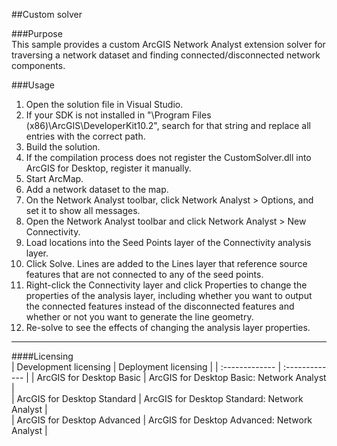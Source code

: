 ##Custom solver

###Purpose  
This sample provides a custom ArcGIS Network Analyst extension solver for traversing a network dataset and finding connected/disconnected network components.   


###Usage
1. Open the solution file in Visual Studio.  
1. If your SDK is not installed in "\Program Files (x86)\ArcGIS\DeveloperKit10.2", search for that string and replace all entries with the correct path.  
1. Build the solution.  
1. If the compilation process does not register the CustomSolver.dll into ArcGIS for Desktop, register it manually.  
1. Start ArcMap.  
1. Add a network dataset to the map.  
1. On the Network Analyst toolbar, click Network Analyst > Options, and set it to show all messages.  
1. Open the Network Analyst toolbar and click Network Analyst > New Connectivity.  
1. Load locations into the Seed Points layer of the Connectivity analysis layer.  
1. Click Solve. Lines are added to the Lines layer that reference source features that are not connected to any of the seed points.  
1. Right-click the Connectivity layer and click Properties to change the properties of the analysis layer, including whether you want to output the connected features instead of the disconnected features and whether or not you want to generate the line geometry.  
1. Re-solve to see the effects of changing the analysis layer properties.  









---------------------------------

####Licensing  
| Development licensing | Deployment licensing | 
| :------------- | :------------- | 
| ArcGIS for Desktop Basic | ArcGIS for Desktop Basic: Network Analyst |  
| ArcGIS for Desktop Standard | ArcGIS for Desktop Standard: Network Analyst |  
| ArcGIS for Desktop Advanced | ArcGIS for Desktop Advanced: Network Analyst |  



